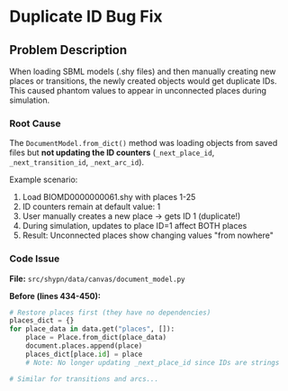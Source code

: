 # Duplicate ID Bug Fix

## Problem Description

When loading SBML models (.shy files) and then manually creating new places or transitions, the newly created objects would get duplicate IDs. This caused phantom values to appear in unconnected places during simulation.

### Root Cause

The `DocumentModel.from_dict()` method was loading objects from saved files but **not updating the ID counters** (`_next_place_id`, `_next_transition_id`, `_next_arc_id`).

Example scenario:
1. Load BIOMD0000000061.shy with places 1-25
2. ID counters remain at default value: 1
3. User manually creates a new place → gets ID 1 (duplicate!)
4. During simulation, updates to place ID=1 affect BOTH places
5. Result: Unconnected places show changing values "from nowhere"

### Code Issue

**File:** `src/shypn/data/canvas/document_model.py`

**Before (lines 434-450):**
```python
# Restore places first (they have no dependencies)
places_dict = {}
for place_data in data.get("places", []):
    place = Place.from_dict(place_data)
    document.places.append(place)
    places_dict[place.id] = place
    # Note: No longer updating _next_place_id since IDs are strings

# Similar for transitions and arcs...
```

The comment claimed "IDs are strings" as justification for not updating counters. However:
- IDs are generated as **integers** (`_next_place_id` is an int)
- They are **converted to strings** when stored in objects (`self._id = str(id)`)
- The counters must be updated after loading to prevent ID reuse

## Solution

Updated `from_dict()` to track the maximum ID for each object type and set counters accordingly:

```python
# Track maximum ID to update counter (IDs are stored as strings but generated as ints)
max_place_id = 0
for place_data in data.get("places", []):
    place = Place.from_dict(place_data)
    document.places.append(place)
    places_dict[place.id] = place
    try:
        place_id_int = int(place.id)
        max_place_id = max(max_place_id, place_id_int)
    except (ValueError, TypeError):
        pass  # Skip non-numeric IDs

# After loading all objects:
document._next_place_id = max_place_id + 1
document._next_transition_id = max_transition_id + 1
document._next_arc_id = max_arc_id + 1
```

## Verification

### Test 1: BIOMD0000000061.shy
```
Loaded: 25 places (IDs 1-25), 24 transitions (IDs 1-24), 66 arcs (IDs 1-66)
Counters: _next_place_id=26, _next_transition_id=25, _next_arc_id=67 ✓
New place: ID=26 ✓
New place: ID=27 ✓
New transition: ID=25 ✓
No duplicates ✓
```

### Test 2: Hynne2001_Glycolysis.shy
```
Loaded: 25 places (IDs 1-25), 24 transitions (IDs 1-24)
Counters: _next_place_id=26, _next_transition_id=25 ✓
New objects get unique IDs ✓
No duplicates ✓
```

### Test 3: teste.shy
```
Loaded: 2 places (IDs 1-2), 1 transition (ID 1)
Counters: _next_place_id=3, _next_transition_id=2 ✓
New place: ID=3, ID=4 ✓
New transition: ID=2 ✓
No duplicates ✓
```

## Important Notes

1. **Separate ID Spaces:** Places and transitions have independent ID counters. It's normal and correct for both Place 1 and Transition 1 to exist in the same model.

2. **String Storage:** IDs are stored as strings in the Petri net objects (for serialization) but generated and tracked as integers in DocumentModel.

3. **Backward Compatibility:** The fix handles edge cases like non-numeric IDs gracefully (though they shouldn't occur in normal operation).

## Impact

This fix resolves:
- ✓ Duplicate ID generation after loading SBML models
- ✓ Phantom values in unconnected places during simulation
- ✓ Confusion where simulation updates affect multiple objects with same ID

## Date Fixed

October 27, 2025

## Branch

File-Open-SBML-Health (commit after e63db89)
